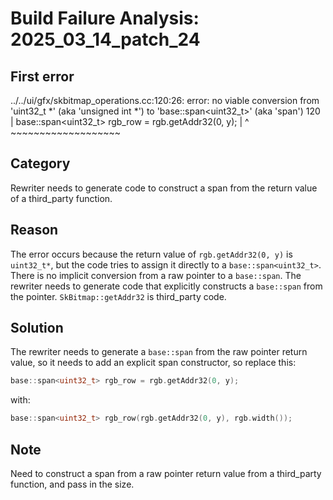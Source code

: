 # Build Failure Analysis: 2025_03_14_patch_24

## First error

../../ui/gfx/skbitmap_operations.cc:120:26: error: no viable conversion from 'uint32_t *' (aka 'unsigned int *') to 'base::span<uint32_t>' (aka 'span<unsigned int>')
  120 |     base::span<uint32_t> rgb_row = rgb.getAddr32(0, y);
      |                          ^         ~~~~~~~~~~~~~~~~~~~

## Category
Rewriter needs to generate code to construct a span from the return value of a third_party function.

## Reason
The error occurs because the return value of `rgb.getAddr32(0, y)` is `uint32_t*`, but the code tries to assign it directly to a `base::span<uint32_t>`. There is no implicit conversion from a raw pointer to a `base::span`. The rewriter needs to generate code that explicitly constructs a `base::span` from the pointer. `SkBitmap::getAddr32` is third_party code.

## Solution
The rewriter needs to generate a `base::span` from the raw pointer return value, so it needs to add an explicit span constructor, so replace this:

```c++
base::span<uint32_t> rgb_row = rgb.getAddr32(0, y);
```

with:

```c++
base::span<uint32_t> rgb_row(rgb.getAddr32(0, y), rgb.width());
```

## Note
Need to construct a span from a raw pointer return value from a third_party function, and pass in the size.